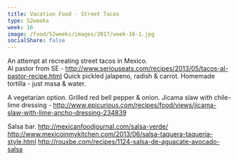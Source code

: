 ```yaml
---
title: Vacation Food - Street Tacos
type: 52weeks
week: 16
image: /food/52weeks/images/2017/week-16-1.jpg
socialShare: false
---
```

An attempt at recreating street tacos in Mexico.  
Al pastor from SE - http://www.seriouseats.com/recipes/2013/05/tacos-al-pastor-recipe.html
Quick pickled jalapeno, radish & carrot.
Homemade tortilla - just masa & water.

A vegetarian option.
Grilled red bell pepper & onion.
Jicama slaw with chile-lime dressing - http://www.epicurious.com/recipes/food/views/jicama-slaw-with-lime-ancho-dressing-234839

Salsa bar.
http://mexicanfoodjournal.com/salsa-verde/
http://www.mexicoinmykitchen.com/2013/06/salsa-taquera-taqueria-style.html
http://rouxbe.com/recipes/1124-salsa-de-aguacate-avocado-salsa
